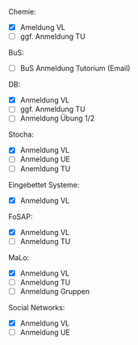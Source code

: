 Chemie:
- [x]  Ameldung VL
- [ ]  ggf. Anmeldung TU

BuS:
- [ ]  BuS Anmeldung Tutorium (Email)

DB:
- [x]  Anmeldung VL
- [ ]  ggf. Anmeldung TU
- [ ]  Anmeldung Übung 1/2

Stocha:
- [x]  Anmeldung VL
- [ ]  Anmeldung UE
- [ ]  Anemldung TU

Eingebettet Systeme:
- [x]  Anmeldung VL

FoSAP:
- [x]  Anmeldung VL
- [ ]  Anmeldung TU

MaLo:
- [x]  Anmeldung VL
- [ ]  Anmeldung TU
- [ ]  Anmeldung Gruppen

Social Networks:
- [x]  Anmeldung VL
- [ ]  Anmeldung UE